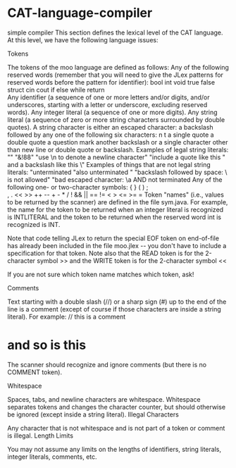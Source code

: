 # CAT-language-compiler
simple compiler
This section defines the lexical level of the CAT language. At this level, we have the following language issues:

Tokens

The tokens of the moo language are defined as follows:
Any of the following reserved words (remember that you will need to give the JLex patterns for reserved words before the pattern for identifier):
bool  int   void  true  false  struct
cin   cout  if    else  while  return  
Any identifier (a sequence of one or more letters and/or digits, and/or underscores, starting with a letter or underscore, excluding reserved words).
Any integer literal (a sequence of one or more digits).
Any string literal (a sequence of zero or more string characters surrounded by double quotes). A string character is either
an escaped character: a backslash followed by any one of the following six characters:
n
t
a single quote
a double quote
a question mark
another backslash
or
a single character other than new line or double quote or backslash.
Examples of legal string literals:
""
"&!88"
"use \n to denote a newline character"
"include a quote like this \" and a backslash like this \\"
Examples of things that are not legal string literals:
"unterminated
"also unterminated \"
"backslash followed by space: \ is not allowed"
"bad escaped character: \a AND not terminated
Any of the following one- or two-character symbols:
{      }      (      )      ;      
,      .      <<     >>     ++
--     +      -      *      /
!      &&     ||     ==     !=
<      >      <=     >=     =
Token "names" (i.e., values to be returned by the scanner) are defined in the file sym.java. For example, the name for the token to be returned when an integer literal is recognized is INTLITERAL and the token to be returned when the reserved word int is recognized is INT.

Note that code telling JLex to return the special EOF token on end-of-file has already been included in the file moo.jlex -- you don't have to include a specification for that token. Note also that the READ token is for the 2-character symbol >> and the WRITE token is for the 2-character symbol <<

If you are not sure which token name matches which token, ask!

Comments

Text starting with a double slash (//) or a sharp sign (#) up to the end of the line is a comment (except of course if those characters are inside a string literal). For example:
// this is a comment
# and so is this
The scanner should recognize and ignore comments (but there is no COMMENT token).

Whitespace

Spaces, tabs, and newline characters are whitespace. Whitespace separates tokens and changes the character counter, but should otherwise be ignored (except inside a string literal).
Illegal Characters

Any character that is not whitespace and is not part of a token or comment is illegal.
Length Limits

You may not assume any limits on the lengths of identifiers, string literals, integer literals, comments, etc.
